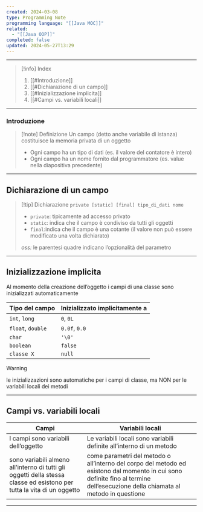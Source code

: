 ```yaml
---
created: 2024-03-08
type: Programming Note
programming language: "[[Java MOC]]"
related:
  - "[[Java OOP]]"
completed: false
updated: 2024-05-27T13:29
---
```

---

>[!info] Index
>1. [[#Introduzione]]
>2. [[#Dichiarazione di un campo]]
>3. [[#Inizializzazione implicita]]
>4. [[#Campi vs. variabili locali]]

---

### Introduzione 

>[!note] Definizione
>Un campo (detto anche variabile di istanza) costituisce la memoria privata di un oggetto
>- Ogni campo ha un tipo di dati (es. il valore del contatore è intero)
>- Ogni campo ha un nome fornito dal programmatore (es. value nella diapositiva precedente)

---
## Dichiarazione di un campo

>[!tip] Dichiarazione
>`private [static] [final] tipo_di_dati nome`
>- `private`: tipicamente ad accesso privato
>- `static`: indica che il campo è condiviso da tutti gli oggetti 
>- `final`:indica che il campo è una cotante (il valore non può essere modificato una volta dichiarato) 
>
>*oss:* le parentesi quadre indicano l’opzionalità del parametro

---
## Inizializzazione implicita
Al momento della creazione dell’oggetto i campi di una classe sono inizializzati automaticamente

| Tipo del campo    | Inizializzato implicitamente a |
| ----------------- | ------------------------------ |
| `int`, `long`     | `0`, `0L`                      |
| `float`, `double` | `0.0f`, `0.0`                  |
| `char`            | `'\0'`                         |
| `boolean`         | `false`                        |
| `classe X`        | `null`                         |
> [!warning]
> le inizializzazioni sono automatiche per i campi di classe, ma NON per le variabili locali dei metodi

---
## Campi vs. variabili locali

| Campi                                                                                                                  | Variabili locali                                                                                                                                                                |
| ---------------------------------------------------------------------------------------------------------------------- | ------------------------------------------------------------------------------------------------------------------------------------------------------------------------------- |
| I campi sono variabili dell’oggetto                                                                                    | Le variabili locali sono variabili definite all’interno di un metodo                                                                                                            |
| sono variabili almeno all’interno di tutti gli oggetti della stessa classe ed esistono per tutta la vita di un oggetto | come parametri del metodo o all’interno del corpo del metodo ed esistono dal momento in cui sono definite fino al termine dell’esecuzione della chiamata al metodo in questione |

---
